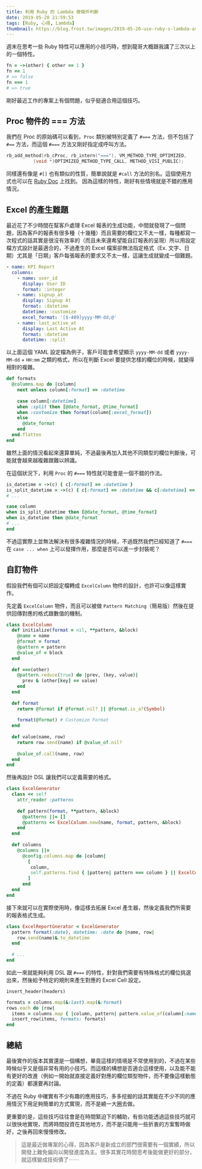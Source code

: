 ```yaml
---
title: 利用 Ruby 的 Lambda 做條件判斷
date: 2019-05-20 21:59:53
tags: [Ruby, 心得, Lambda]
thumbnail: https://blog.frost.tw/images/2019-05-20-use-ruby-s-lambda-as-case-when-condition/thumbnail.png
---
```


週末在思考一些 Ruby 特性可以應用的小技巧時，想到龍哥大概跟我講了三次以上的一個特性。

```ruby
fn = ->(other) { other == 1 }
fn == 1
# => false
fn === 1
# => true
```

剛好最近工作的專案上有個問題，似乎挺適合用這個技巧。

<!-- more -->

## Proc 物件的 === 方法

我們在 Proc 的原始碼可以看到，`Proc` 類別被特別定義了 `#===` 方法，但不包括了 `#==` 方法，而這個 `#===` 方法又剛好指定成呼叫方法。

```c
rb_add_method(rb_cProc, rb_intern("==="), VM_METHOD_TYPE_OPTIMIZED,
		  (void *)OPTIMIZED_METHOD_TYPE_CALL, METHOD_VISI_PUBLIC);
```

同樣還有像是 `#[]` 也有類似的性質，簡單說就是 `#call` 方法的別名。這個使用方式也可以在 [Ruby Doc](https://ruby-doc.org/core-2.6.2/Proc.html#method-i-3D-3D-3D) 上找到。
因為這樣的特性，剛好有些情境就是不錯的應用情況。

## Excel 的產生難題

最近花了不少時間在幫客戶處理 Excel 報表的生成功能，中間就發現了一個問題，因為客戶的報表有很多種（十幾種）而且需要的欄位又不太一樣，每種都寫一次程式的話其實是很沒有效率的（而且未來還希望能自訂報表的呈現）所以用設定檔方式設計是最適合的，不過產生的 Excel 檔案卻無法指定格式（Ex. 文字、日期）尤其是「日期」客戶每張報表的要求又不太一樣，這讓生成就變成一個難題。

```yaml
- name: KPI Report
  columns:
    - name: user_id
      display: User ID
      format: :integer
    - name: signup_at
      display: Signup At
      format: :datetime
      datetime: :customize
      excel_format: '[$-409]yyyy-MM-dd;@'
    - name: last_active_at
      display: Last Active At
      format: :datetime
      datetime: :split
```

以上面這個 YAML 設定檔為例子，客戶可能會希望顯示 `yyyy-MM-dd` 或者 `yyyy-MM-dd` + `HH:mm` 之類的格式，所以在判斷 Excel 要提供怎樣的欄位的時候，就變得相對的複雜。

```ruby
def formats
  @columns.map do |column|
    next unless column[:format] == :datetime
    
    case column[:datetime]
    when :split then [@date_format, @time_format]
    when :customize then format(column[:excel_format])
    else
      @date_format
    end
  end.flatten
end
```

雖然上面的情況看起來還算單純，不過最後再加入其他不同類型的欄位判斷後，可能就會越來越複雜跟難以辨識。

在這個狀況下，利用 `Proc` 的 `#===` 特性就可能會是一個不錯的作法。

```ruby
is_datetime = ->(c) { c[:format] == :datetime }
is_split_datetime = ->(c) { c[:format] == :datetime && c[:datetime] == :split }
# ...

case column
when is_split_datetime then [@date_format, @time_format]
when is_datetime then @date_format
# ...
end
```

不過這實際上並無法解決有很多複雜情況的時候，不過既然我們已經知道了 `#===` 在 `case ... when` 上可以發揮作用，那麼是否可以進一步封裝呢？

## 自訂物件

假設我們有個可以把設定檔轉成 `ExcelColumn` 物件的設計，也許可以像這樣實作。

先定義 `ExcelColumn` 物件，而且可以被做 `Pattern Matching`（簡易版）然後在提供回傳對應的格式跟數值的機制。

```ruby
class ExcelColumn
  def initialize(format = nil, **pattern, &block)
    @name = name
    @format = format
    @pattern = pattern
    @value_of = block
  end
  
  def ===(other)
    @pattern.reduce(true) do |prev, (key, value)|
      prev & (other[key] == value)
    end
  end
  
  def format
    return @format if @format.nil? || @format.is_a?(Symbol)
    
    format(@format) # Customize Format
  end
  
  def value(name, row)
    return row.send(name) if @value_of.nil?
    
    @value_of.call(name, row)
  end
end
```

然後再設計 DSL 讓我們可以定義需要的格式。

```ruby
class ExcelGenerator
  class << self
    attr_reader :patterns
    
    def pattern(format, **pattern, &block)
      @patterns ||= []
      @patterns << ExcelColumn.new(name, format, pattern, &block)
    end
  end
  
  def columns
    @columns ||=
      @config.columns.map do |column|
        [
         column,
         self.patterns.find { |pattern| pattern === column } || ExcelColumn.new
        ]
      end
  end
end
```

接下來就可以在實際使用時，像這樣去拓展 Excel 產生器，然後定義我們所需要的報表格式生成。

```ruby
class ExcelReportGnerator < ExcelGenerator
  pattern format(:date), datetime: :date do |name, row|
    row.send(name)&.to_datetime
  end
  
  # ...
end
```

如此一來就能夠利用 DSL 跟 `#===` 的特性，針對我們需要有特殊格式的欄位挑選出來，然後給予特定的規則來產生對應的 Excel Cell 設定。

```ruby
insert_header(headers)

formats = columns.map(&:last).map(&:format)
rows.each do |row|
  items = columns.map { |column, pattern| pattern.value_of(column[:name], row) }
  insert_row(items, formats: formats)
end
```

## 總結

最後實作的版本其實還是一個構想，畢竟這樣的情境是不常使用到的，不過在某些時候似乎又是個非常有用的小技巧。而這樣的構想是否適合這樣使用，以及能不能有更好的改進（例如一開始就直接定義好對應的欄位類型物件，而不要像這樣動態的定義）都還要再討論。

不過在 Ruby 中確實有不少有趣的應用技巧，多多挖掘的話其實能在不少不同的應用情況下用足夠簡單的方式實現，而不是繞一大圈去做。

更重要的是，這些技巧往往會是在時間緊迫下的輔助，有些功能透過這些技巧就可以很快地實現，而將時間投資在其他地方，而不是只能用一些折衷的方案暫時做好，之後再回來慢慢修改。

> 這是最近做專案的心得，因為客戶是新成立的部門很需要有一個實績，所以開發上難免偏向以開發進度為主。很多其實花時間思考後能做更好的部分，就這樣變成技術債了⋯⋯
